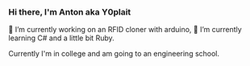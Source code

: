 ### Hi there, I'm Anton aka Y0plait

🔭 I’m currently working on an RFID cloner with arduino,
🌱 I’m currently learning C# and a little bit Ruby.

Currently I'm in college and am going to an engineering school.

<p align="center"><img href="https://github-readme-stats.vercel.app/api?username=Y0plait&show_icons=true&theme=radical"></p>
